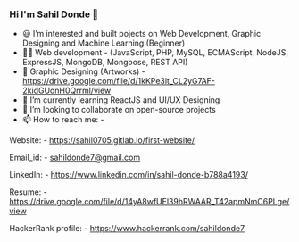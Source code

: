 ### Hi I'm Sahil Donde 👋

- 😃 I’m interested and built pojects on Web Development, Graphic Designing and Machine Learning (Beginner)
- 👨‍💻 Web development - (JavaScript, PHP, MySQL, ECMAScript, NodeJS, ExpressJS, MongoDB, Mongoose, REST API)
- 🎨 Graphic Designing (Artworks) - https://drive.google.com/file/d/1kKPe3it_CL2yG7AF-2kidGUonH0Qrrml/view
- 🌱 I’m currently learning ReactJS and UI/UX Designing
- 🤝 I’m looking to collaborate on open-source projects
- 📫 How to reach me: -

Website: - https://sahil0705.gitlab.io/first-website/

Email_id: - sahildonde7@gmail.com

LinkedIn: - https://www.linkedin.com/in/sahil-donde-b788a4193/

Resume: - https://drive.google.com/file/d/14yA8wfUEl39hRWAAR_T42apmNmC6PLge/view

HackerRank profile: - https://www.hackerrank.com/sahildonde7
